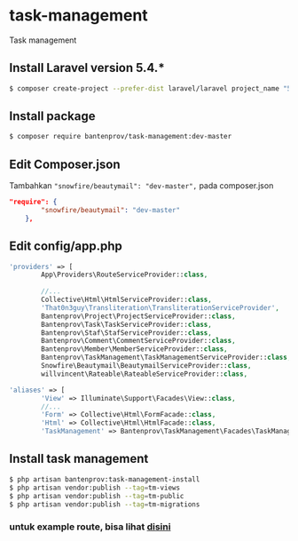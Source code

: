 # task-management
Task management

## Install Laravel version 5.4.*

```bash
$ composer create-project --prefer-dist laravel/laravel project_name "5.4.*"
```

## Install package

```bash
$ composer require bantenprov/task-management:dev-master
```

## Edit Composer.json

Tambahkan `"snowfire/beautymail": "dev-master",` pada composer.json
```json
"require": {
        "snowfire/beautymail": "dev-master"
    },
```

## Edit config/app.php

```php
'providers' => [
        App\Providers\RouteServiceProvider::class,
        
        //...
        Collective\Html\HtmlServiceProvider::class,
        'That0n3guy\Transliteration\TransliterationServiceProvider',
        Bantenprov\Project\ProjectServiceProvider::class,
        Bantenprov\Task\TaskServiceProvider::class,
        Bantenprov\Staf\StafServiceProvider::class,
        Bantenprov\Comment\CommentServiceProvider::class,
        Bantenprov\Member\MemberServiceProvider::class,
        Bantenprov\TaskManagement\TaskManagementServiceProvider::class,
        Snowfire\Beautymail\BeautymailServiceProvider::class,
        willvincent\Rateable\RateableServiceProvider::class,
```

```php
'aliases' => [
        'View' => Illuminate\Support\Facades\View::class,
        //...
        'Form' => Collective\Html\FormFacade::class,
        'Html' => Collective\Html\HtmlFacade::class,        
        'TaskManagement' => Bantenprov\TaskManagement\Facades\TaskManagement::class,
```

## Install task management

```bash
$ php artisan bantenprov:task-management-install
$ php artisan vendor:publish --tag=tm-views
$ php artisan vendor:publish --tag=tm-public
$ php artisan vendor:publish --tag=tm-migrations
```

### untuk example route, bisa lihat [disini](https://github.com/bantenprov/task-management/blob/master/exmple-route.md)
